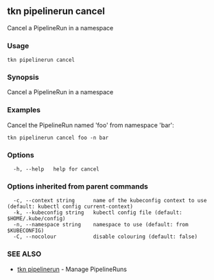## tkn pipelinerun cancel

Cancel a PipelineRun in a namespace

### Usage

```
tkn pipelinerun cancel
```

### Synopsis

Cancel a PipelineRun in a namespace

### Examples

Cancel the PipelineRun named 'foo' from namespace 'bar':

    tkn pipelinerun cancel foo -n bar


### Options

```
  -h, --help   help for cancel
```

### Options inherited from parent commands

```
  -c, --context string      name of the kubeconfig context to use (default: kubectl config current-context)
  -k, --kubeconfig string   kubectl config file (default: $HOME/.kube/config)
  -n, --namespace string    namespace to use (default: from $KUBECONFIG)
  -C, --nocolour            disable colouring (default: false)
```

### SEE ALSO

* [tkn pipelinerun](tkn_pipelinerun.md)	 - Manage PipelineRuns

